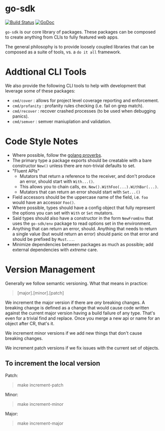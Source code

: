 go-sdk
======

[![Build Status](https://circleci.com/gh/blend/go-sdk.svg?style=shield)](https://circleci.com/gh/blend/go-sdk)
[![GoDoc](https://godoc.org/github.com/blend/go-sdk?status.svg)](https://godoc.org/github.com/blend/go-sdk)

`go-sdk` is our core library of packages. These packages can be composed to create anything from CLIs to fully featured web apps.

The general philosophy is to provide loosely coupled libraries that can be composed as a suite of tools, vs. a `do it all` framework.

# Addtional CLI Tools

We also provide the following CLI tools to help with development that leverage some of these packages:

- `cmd/cover` : allows for project level coverage reporting and enforcement.
- `cmd/profanity` : profanity rules checking (i.e. fail on grep match).
- `cmd/recover` : recover crashed processes (to be used when debugging panics).
- `cmd/semver` : semver maniuplation and validation. 

# Code Style Notes

- Where possible, follow the [golang proverbs](https://go-proverbs.github.io/).
- The primary type a package exports should be creatable with a bare constructor `New()` unless there are non-trivial defaults to set.
- "Fluent APIs"
    - Mutators that return a reference to the receiver, and don't produce an error, should start with `With...()`.
    - This allows you to chain calls, ex. `New().WithFoo(...).WithBar(...)`.
    - Mutators that can return an error should start with `Set...()`
- Field accessors should be the uppercase name of the field, i.e. `foo` would have an accessor `Foo()`.
- Where possible, types should have a config object that fully represent the options you can set with `With` or `Set` mutators. 
- Said types should also have a constructor in the form `NewFromEnv` that uses the `go-sdk/env` package to read options set in the environment.
- Anything that can return an error, should. Anything that needs to return a single value (but would return an error) should panic on that error and should be prefixed by `Must...`.
- Minimize dependencies between packages as much as possible; add external dependencies with *extreme* care.

# Version Management

Generally we follow semantic versioning. What that means in practice:

> [major].[minor].[patch]

We increment the major version if there are *any* breaking changes. A breaking change is defined as a change that would cause code written against the current major version having a build failure of any type. That's even for a trivial find and replace. Once you merge a new api or name for an object after CR, that's it.

We increment minor versions if we add new things that don't cause breaking changes. 

We increment patch versions if we fix issues with the current set of objects.

## To increment the local version

Patch:
> make increment-patch

Minor:
> make increment-minor

Major:
> make increment-major
